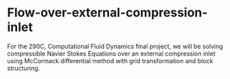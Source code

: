 # Flow-over-external-compression-inlet
For the 290C, Computational Fluid Dynamics final project, we will be solving compressible Navier Stokes Equations over an external compression inlet using McCormack differential method with grid transformation and block structuring.
